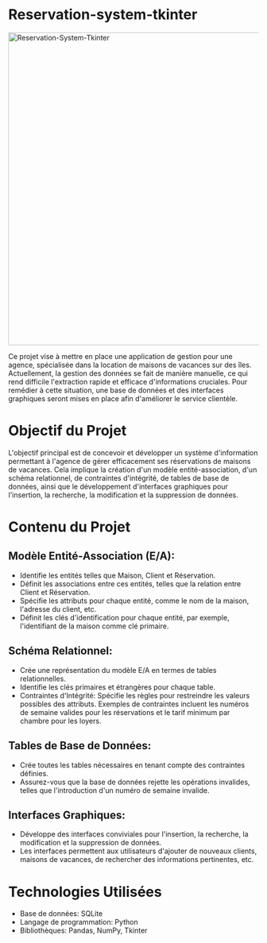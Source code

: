 # Reservation-system-tkinter

<img width="630" alt="Reservation-System-Tkinter" src="https://github.com/bilalfatian/Reservation-system-tkinter/assets/92918987/ade936dc-b19c-47a5-b803-cd2cec730775">


Ce projet vise à mettre en place une application de gestion pour une agence, spécialisée dans la location de maisons de vacances sur des îles. Actuellement, la gestion des données se fait de manière manuelle, ce qui rend difficile l'extraction rapide et efficace d'informations cruciales. Pour remédier à cette situation, une base de données et des interfaces graphiques seront mises en place afin d'améliorer le service clientèle.

# Objectif du Projet
L'objectif principal est de concevoir et développer un système d'information permettant à l'agence de gérer efficacement ses réservations de maisons de vacances. Cela implique la création d'un modèle entité-association, d'un schéma relationnel, de contraintes d'intégrité, de tables de base de données, ainsi que le développement d'interfaces graphiques pour l'insertion, la recherche, la modification et la suppression de données.

# Contenu du Projet
## Modèle Entité-Association (E/A):
- Identifie les entités telles que Maison, Client et Réservation.
- Définit les associations entre ces entités, telles que la relation entre Client et Réservation.
- Spécifie les attributs pour chaque entité, comme le nom de la maison, l'adresse du client, etc.
- Définit les clés d'identification pour chaque entité, par exemple, l'identifiant de la maison comme clé primaire.
## Schéma Relationnel:
- Crée une représentation du modèle E/A en termes de tables relationnelles.
- Identifie les clés primaires et étrangères pour chaque table.
- Contraintes d'Intégrité:
Spécifie les règles pour restreindre les valeurs possibles des attributs.
Exemples de contraintes incluent les numéros de semaine valides pour les réservations et le tarif minimum par chambre pour les loyers.
## Tables de Base de Données:
- Crée toutes les tables nécessaires en tenant compte des contraintes définies.
- Assurez-vous que la base de données rejette les opérations invalides, telles que l'introduction d'un numéro de semaine invalide.
## Interfaces Graphiques:
- Développe des interfaces conviviales pour l'insertion, la recherche, la modification et la suppression de données.
- Les interfaces permettent aux utilisateurs d'ajouter de nouveaux clients, maisons de vacances, de rechercher des informations pertinentes, etc.
# Technologies Utilisées
- Base de données: SQLite
- Langage de programmation: Python
- Bibliothèques: Pandas, NumPy, Tkinter
